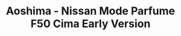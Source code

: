 ---
layout: product
title: "Aoshima - Nissan Mode Parfume F50 Cima Early Version"
price: "TBA" 
desc: "N/A"
img_path: "/assets/img/AO43523.webp"
brand: "N/A"
available: false
special_offer: false
new: false
soon: false
cat: "010000"
subcat: "013700"
subsubcat: "0N/A"
sifra: "AO43523"
popular: false
spec: false
---